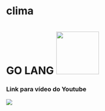 # clima




# GO LANG <img src="https://cdn.jsdelivr.net/gh/devicons/devicon/icons/go/go-original.svg"  width=115/>
         
          
          
       

### Link para vídeo do Youtube

<div>
<a href="https://youtu.be/t6_HnAoxV94" target="_blank"><img src="https://img.shields.io/badge/YouTube-FF0000?style=for-the-badge&logo=youtube&logoColor=white" target="_blank"></a>
</div>

